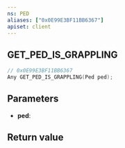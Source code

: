 ```yaml
---
ns: PED
aliases: ["0x0E99E3BF11BB6367"]
apiset: client
---
```

## GET_PED_IS_GRAPPLING

```c
// 0x0E99E3BF11BB6367
Any GET_PED_IS_GRAPPLING(Ped ped);
```


## Parameters
* **ped**:

## Return value

